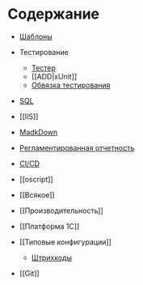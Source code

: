 # Содержание

* [Шаблоны](Шаблоны.md)
* Тестирование
	* [Тестер](tester.md)
	* [[ADD|xUnit]]
	* [Обвязка тестирования](ОбвязкаТестирования.md)

* [SQL](SQL.md)
* [[IIS]]
* [MadkDown](md.md)
* [Регламентированная отчетность](РеглОтчетность.md)
* [CI/CD](Автосборки.md)
* [[oscript]]
* [[Всякое]]
* [[Производительность]]
* [[Платформа 1С]]
* [[Типовые конфигурации]]
	* [Штрихкоды](Штрихкоды.md)
* [[Git]]
